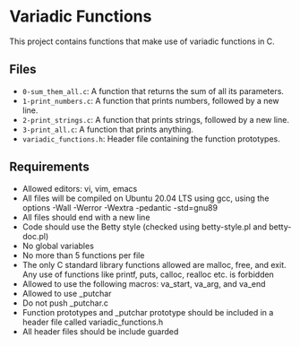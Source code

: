 # Variadic Functions

This project contains functions that make use of variadic functions in C.

## Files

- `0-sum_them_all.c`: A function that returns the sum of all its parameters.
- `1-print_numbers.c`: A function that prints numbers, followed by a new line.
- `2-print_strings.c`: A function that prints strings, followed by a new line.
- `3-print_all.c`: A function that prints anything.
- `variadic_functions.h`: Header file containing the function prototypes.

## Requirements

- Allowed editors: vi, vim, emacs
- All files will be compiled on Ubuntu 20.04 LTS using gcc, using the options -Wall -Werror -Wextra -pedantic -std=gnu89
- All files should end with a new line
- Code should use the Betty style (checked using betty-style.pl and betty-doc.pl)
- No global variables
- No more than 5 functions per file
- The only C standard library functions allowed are malloc, free, and exit. Any use of functions like printf, puts, calloc, realloc etc. is forbidden
- Allowed to use the following macros: va_start, va_arg, and va_end
- Allowed to use _putchar
- Do not push _putchar.c
- Function prototypes and _putchar prototype should be included in a header file called variadic_functions.h
- All header files should be include guarded
